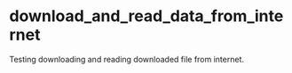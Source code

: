 # download_and_read_data_from_internet
Testing downloading and reading downloaded file from internet. 
